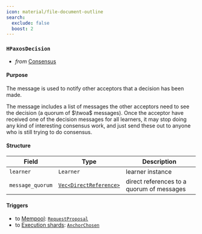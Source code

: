 ```yaml
---
icon: material/file-document-outline
search:
  exclude: false
  boost: 2
---
```


### `HPaxosDecision`

<!-- --8<-- [start:purpose] -->
- _from_ [Consensus](../consensus-v1.md)

#### Purpose

The message is used to notify other acceptors that a decision has been made.
<!-- --8<-- [end:purpose] -->
<!-- --8<-- [start:details] -->
The message includes a list of messages the other acceptors need to see the decision (a quorum of $\twoa$ messages).
Once the acceptor have received one of the decision messages for all learners, it may stop doing any kind of interesting consensus work,
and just send these out to anyone who is still trying to do consensus.

#### Structure

| Field | Type | Description |
| ----- | ---- | ----------- |
| `learner` | `Learner` | learner instance |
| `message_quorum` | [`Vec<DirectReference>`]() | direct references to a quorum of messages |

#### Triggers

- to [Mempool](#Mempool): [`RequestProposal`](#RequestProposal)
- to [Execution shards](#Shards): [`AnchorChosen`](#AnchorChosen)

<!-- --8<-- [start:details] -->
<!---
```rust
struct Decision {
  // This is more of an optimization: sometimes it's helpful to tell someone that a decision has
  // been made, and send over the list of messages they need to see the decision (a quorum of 2As).
  // Note that once you have one of these for all learners, you can really stop doing any kind of
  // interesting consensus work, and just send these out to anyone who is still trying to do
  // consensus.
  learner : Learner,
  refs : DirectReferences,
-->
